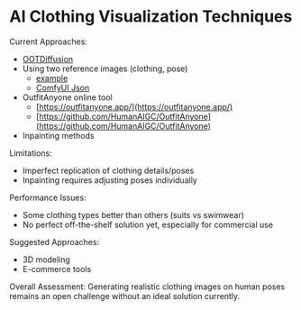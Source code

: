 # AI Clothing Visualization Techniques

Current Approaches:  
  
- [OOTDiffusion](https://github.com/levihsu/OOTDiffusion)  
- Using two reference images (clothing, pose)  
	- [example](https://twitter.com/thibaudz/status/1738549059617501597)  
	- [ComfyUI Json](https://drive.google.com/file/d/1ysc1C5E4qdNvtKKEDAbHyUYLc7SnbPUX/view?pli=1)  
- OutfitAnyone online tool  
	- [https://outfitanyone.app/](https://outfitanyone.app/)  
	- [https://github.com/HumanAIGC/OutfitAnyone](https://github.com/HumanAIGC/OutfitAnyone)  
- Inpainting methods  
  
Limitations:  
  
- Imperfect replication of clothing details/poses  
- Inpainting requires adjusting poses individually  
  
Performance Issues:  
  
- Some clothing types better than others (suits vs swimwear)  
- No perfect off-the-shelf solution yet, especially for commercial use  
  
Suggested Approaches:  
  
- 3D modeling  
- E-commerce tools  
  
Overall Assessment: Generating realistic clothing images on human poses remains an open challenge without an ideal solution currently. 